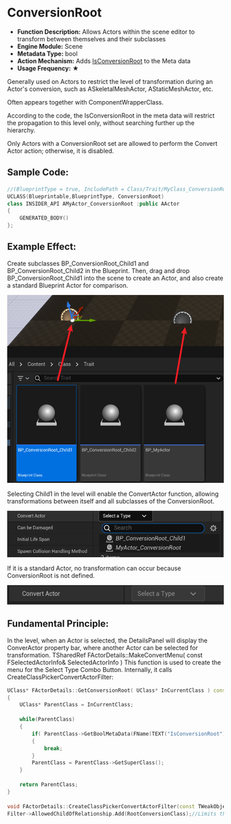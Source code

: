 # ConversionRoot

- **Function Description:** Allows Actors within the scene editor to transform between themselves and their subclasses
- **Engine Module:** Scene
- **Metadata Type:** bool
- **Action Mechanism:** Adds [IsConversionRoot](../../../../Meta/Blueprint/IsConversionRoot.md) to the Meta data
- **Usage Frequency:** ★

Generally used on Actors to restrict the level of transformation during an Actor's conversion, such as ASkeletalMeshActor, AStaticMeshActor, etc.

Often appears together with ComponentWrapperClass.

According to the code, the IsConversionRoot in the meta data will restrict the propagation to this level only, without searching further up the hierarchy.

Only Actors with a ConversionRoot set are allowed to perform the Convert Actor action; otherwise, it is disabled.

## Sample Code:

```cpp
//(BlueprintType = true, IncludePath = Class/Trait/MyClass_ConversionRoot.h, IsBlueprintBase = true, IsConversionRoot = true, ModuleRelativePath = Class/Trait/MyClass_ConversionRoot.h)
UCLASS(Blueprintable,BlueprintType, ConversionRoot)
class INSIDER_API AMyActor_ConversionRoot :public AActor
{
	GENERATED_BODY()
};

```

## Example Effect:

Create subclasses BP_ConversionRoot_Child1 and BP_ConversionRoot_Child2 in the Blueprint. Then, drag and drop BP_ConversionRoot_Child1 into the scene to create an Actor, and also create a standard Blueprint Actor for comparison.

![Untitled](Untitled.png)

Selecting Child1 in the level will enable the ConvertActor function, allowing transformations between itself and all subclasses of the ConversionRoot.

![Untitled](Untitled%201.png)

If it is a standard Actor, no transformation can occur because ConversionRoot is not defined.

![Untitled](Untitled%202.png)

## Fundamental Principle:

In the level, when an Actor is selected, the DetailsPanel will display the ConverActor property bar, where another Actor can be selected for transformation.
TSharedRef<SWidget> FActorDetails::MakeConvertMenu( const FSelectedActorInfo& SelectedActorInfo )
This function is used to create the menu for the Select Type Combo Button. Internally, it calls CreateClassPickerConvertActorFilter:

```cpp
UClass* FActorDetails::GetConversionRoot( UClass* InCurrentClass ) const
{
	UClass* ParentClass = InCurrentClass;

	while(ParentClass)
	{
		if( ParentClass->GetBoolMetaData(FName(TEXT("IsConversionRoot"))) )
		{
			break;
		}
		ParentClass = ParentClass->GetSuperClass();
	}

	return ParentClass;
}

void FActorDetails::CreateClassPickerConvertActorFilter(const TWeakObjectPtr<AActor> ConvertActor, class FClassViewerInitializationOptions* ClassPickerOptions)
Filter->AllowedChildOfRelationship.Add(RootConversionClass);//Limits the selection to subclasses below this base class

```